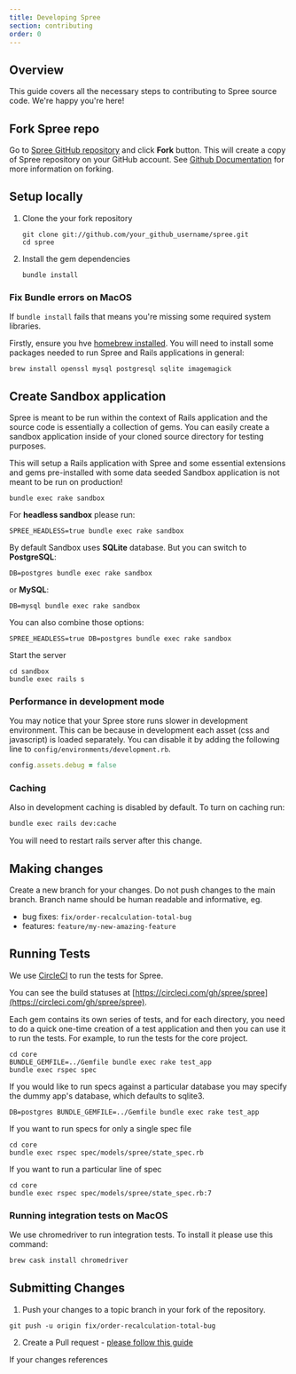 ```yaml
---
title: Developing Spree
section: contributing
order: 0
---
```


## Overview

This guide covers all the necessary steps to contributing to Spree source code. We're happy you're here!

## Fork Spree repo

Go to [Spree GitHub repository](https://github.com/spree/spree) and click **Fork** button. This will create a copy of Spree repository on your GitHub account. See [Github Documentation](https://docs.github.com/en/github/getting-started-with-github/fork-a-repo) for more information on forking.

## Setup locally

1. Clone the your fork repository

    ```shell
    git clone git://github.com/your_github_username/spree.git
    cd spree
    ```

2. Install the gem dependencies

    ```shell
    bundle install
    ```

### Fix Bundle errors on MacOS

If `bundle install` fails that means you're missing some required system libraries.

Firstly, ensure you hve [homebrew installed](https://brew.sh/). You will need to install some packages needed to run Spree and Rails applications in general:

```shell
brew install openssl mysql postgresql sqlite imagemagick
```

## Create Sandbox application

Spree is meant to be run within the context of Rails application and the source code is essentially a collection of gems. You can easily create a sandbox application inside of your cloned source directory for testing purposes.

This will setup a Rails application with Spree and some essential extensions and gems pre-installed with some data seeded Sandbox application is not meant to be run on production!

```shell
bundle exec rake sandbox
```

For **headless sandbox** please run:

```shell
SPREE_HEADLESS=true bundle exec rake sandbox
```

By default Sandbox uses **SQLite** database. But you can switch to **PostgreSQL**:

```shell
DB=postgres bundle exec rake sandbox
```

or **MySQL**:

```shell
DB=mysql bundle exec rake sandbox
```

You can also combine those options:

```shell
SPREE_HEADLESS=true DB=postgres bundle exec rake sandbox
```

Start the server

```shell
cd sandbox
bundle exec rails s
```

### Performance in development mode

You may notice that your Spree store runs slower in development environment. This can be because in development each asset (css and javascript) is loaded separately. You can disable it by adding the following line to `config/environments/development.rb`.

```ruby
config.assets.debug = false
```

### Caching

Also in development caching is disabled by default. To turn on caching run:

```bash
bundle exec rails dev:cache
```

You will need to restart rails server after this change.

## Making changes

Create a new branch for your changes. Do not push changes to the main branch. Branch name should be human readable and informative, eg.

* bug fixes: `fix/order-recalculation-total-bug`
* features: `feature/my-new-amazing-feature`



## Running Tests

We use [CircleCI](https://circleci.com/) to run the tests for Spree.

You can see the build statuses at [https://circleci.com/gh/spree/spree](https://circleci.com/gh/spree/spree).

Each gem contains its own series of tests, and for each directory, you need to
do a quick one-time creation of a test application and then you can use it to run
the tests.  For example, to run the tests for the core project.

```shell
cd core
BUNDLE_GEMFILE=../Gemfile bundle exec rake test_app
bundle exec rspec spec
```

If you would like to run specs against a particular database you may specify the
dummy app's database, which defaults to sqlite3.

```shell
DB=postgres BUNDLE_GEMFILE=../Gemfile bundle exec rake test_app
```

If you want to run specs for only a single spec file

```shell
cd core
bundle exec rspec spec/models/spree/state_spec.rb
```

If you want to run a particular line of spec

```shell
cd core
bundle exec rspec spec/models/spree/state_spec.rb:7
```

### Running integration tests on MacOS

We use chromedriver to run integration tests. To install it please use this command:

```bash
brew cask install chromedriver
```

## Submitting Changes

1. Push your changes to a topic branch in your fork of the repository.

  ```shell
  git push -u origin fix/order-recalculation-total-bug
  ```

2. Create a Pull request - [please follow this guide](https://docs.github.com/en/github/collaborating-with-issues-and-pull-requests/creating-a-pull-request-from-a-fork)

If your changes references 

